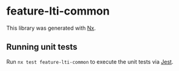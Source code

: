 # feature-lti-common

This library was generated with [Nx](https://nx.dev).

## Running unit tests

Run `nx test feature-lti-common` to execute the unit tests via [Jest](https://jestjs.io).
